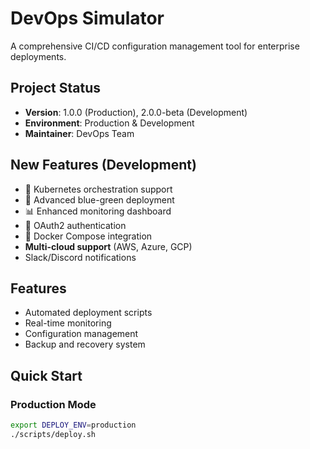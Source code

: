# DevOps Simulator

A comprehensive CI/CD configuration management tool for enterprise deployments.

## Project Status

- **Version**: 1.0.0 (Production), 2.0.0-beta (Development)
- **Environment**: Production & Development
- **Maintainer**: DevOps Team

## New Features (Development)

- 🚀 Kubernetes orchestration support
- 🔄 Advanced blue-green deployment
- 📊 Enhanced monitoring dashboard
- 🔐 OAuth2 authentication
- 🐳 Docker Compose integration
- **Multi-cloud support** (AWS, Azure, GCP)
- Slack/Discord notifications

## Features

- Automated deployment scripts
- Real-time monitoring
- Configuration management
- Backup and recovery system

## Quick Start

### Production Mode

```bash
export DEPLOY_ENV=production
./scripts/deploy.sh
